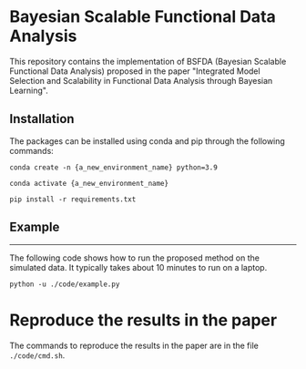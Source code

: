 # Bayesian Scalable Functional Data Analysis

This repository contains the implementation of BSFDA (Bayesian Scalable Functional Data Analysis) proposed in the paper "Integrated Model Selection and Scalability in Functional Data Analysis through Bayesian Learning".

## Installation

The packages can be installed using conda and pip through the following commands:

```conda create -n {a_new_environment_name} python=3.9```

```conda activate {a_new_environment_name}```

```pip install -r requirements.txt```


## Example
****
The following code shows how to run the proposed method on the simulated data. It typically takes about 10 minutes to run on a laptop.

```python -u ./code/example.py```

# Reproduce the results in the paper

The commands to reproduce the results in the paper are in the file ```./code/cmd.sh```.
